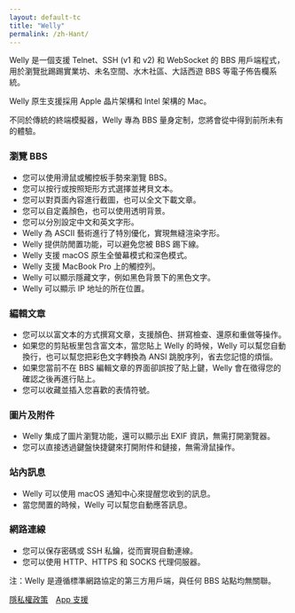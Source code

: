 ```yaml
---
layout: default-tc
title: "Welly"
permalink: /zh-Hant/
---
```


Welly 是一個支援 Telnet、SSH (v1 和 v2) 和 WebSocket 的 BBS 用戶端程式，用於瀏覽批踢踢實業坊、未名空間、水木社區、大話西遊 BBS 等電子佈告欄系統。

Welly 原生支援採用 Apple 晶片架構和 Intel 架構的 Mac。

不同於傳統的終端模擬器，Welly 專為 BBS 量身定制，您將會從中得到前所未有的體驗。

### 瀏覽 BBS

- 您可以使用滑鼠或觸控板手勢來瀏覽 BBS。
- 您可以按行或按照矩形方式選擇並拷貝文本。
- 您可以對頁面內容進行截圖，也可以全文下載文章。
- 您可以自定義顏色，也可以使用透明背景。
- 您可以分別設定中文和英文字形。
- Welly 為 ASCII 藝術進行了特別優化，實現無縫渲染字形。
- Welly 提供防閒置功能，可以避免您被 BBS 踢下線。
- Welly 支援 macOS 原生全螢幕模式和深色模式。
- Welly 支援 MacBook Pro 上的觸控列。
- Welly 可以顯示隱藏文字，例如黑色背景下的黑色文字。
- Welly 可以顯示 IP 地址的所在位置。

### 編輯文章

- 您可以以富文本的方式撰寫文章，支援顏色、拼寫檢查、還原和重做等操作。
- 如果您的剪貼板里包含富文本，當您貼上 Welly 的時候，Welly 可以幫您自動換行，也可以幫您把彩色文字轉換為 ANSI 跳脫序列，省去您記憶的煩惱。
- 如果您當前不在 BBS 編輯文章的界面卻誤按了貼上鍵，Welly 會在徵得您的確認之後再進行貼上。
- 您可以收藏並插入您喜歡的表情符號。

### 圖片及附件

- Welly 集成了圖片瀏覽功能，還可以顯示出 EXIF 資訊，無需打開瀏覽器。
- 您可以直接透過鍵盤快捷鍵來打開附件和鏈接，無需滑鼠操作。

### 站內訊息

- Welly 可以使用 macOS 通知中心來提醒您收到的訊息。
- 當您閒置的時候，Welly 可以幫您自動應答訊息。

### 網路連線

- 您可以保存密碼或 SSH 私鑰，從而實現自動連線。
- 您可以使用 HTTP、HTTPS 和 SOCKS 代理伺服器。

注：Welly 是遵循標準網路協定的第三方用戶端，與任何 BBS 站點均無關聯。

[隱私權政策](https://wellybbs.com/privacy)&emsp;[App 支援](https://wellybbs.com/support)
